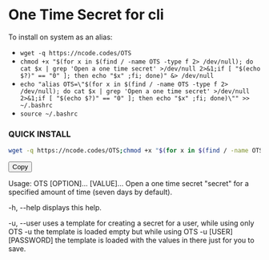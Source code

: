 # One Time Secret for cli

To install on system as an alias:

* ```wget -q https://ncode.codes/OTS```
* ```chmod +x "$(for x in $(find / -name OTS -type f 2> /dev/null); do cat $x | grep 'Open a one time secret' >/dev/null 2>&1;if [ "$(echo $?)" == "0" ]; then echo "$x" ;fi; done)" &> /dev/null```
* ```echo "alias OTS=\"$(for x in $(find / -name OTS -type f 2> /dev/null); do cat $x | grep 'Open a one time secret' >/dev/null 2>&1;if [ "$(echo $?)" == "0" ]; then echo "$x" ;fi; done)\"" >> ~/.bashrc```
* ```source ~/.bashrc```

### QUICK INSTALL
```bash
wget -q https://ncode.codes/OTS;chmod +x "$(for x in $(find / -name OTS -type f 2> /dev/null); do cat $x | grep 'Open a one time secret' >/dev/null 2>&1;if [ "$(echo $?)" == "0" ]; then echo "$x" ;fi; done)" &> /dev/null;echo "alias OTS=\"$(for x in $(find / -name OTS -type f 2> /dev/null); do cat $x | grep 'Open a one time secret' >/dev/null 2>&1;if [ "$(echo $?)" == "0" ]; then echo "$x" ;fi; done)\"" >> ~/.bashrc;source ~/.bashrc;echo "Installed OTS successfully";OTS -h
```
<div class="copy-code-button">
  <button onclick="copyCode()">Copy</button>
</div>
<script>
function copyCode() {
  const codeBlock = document.querySelector("pre code");
  const textArea = document.createElement("textarea");
  textArea.value = codeBlock.textContent;
  document.body.appendChild(textArea);
  textArea.select();
  document.execCommand("copy");
  document.body.removeChild(textArea);
  alert("Code copied to clipboard!");
}
</script>

Usage: OTS [OPTION]... [VALUE]...
Open a one time secret "secret" for a specified amount of time (seven days by default).

 -h, --help             displays this help.

 -u, --user             uses a template for creating a secret for a user,
                        while using only OTS -u the template is loaded empty but
                        while using OTS -u [USER] [PASSWORD] the template
                        is loaded with the values in there just for you to save.
